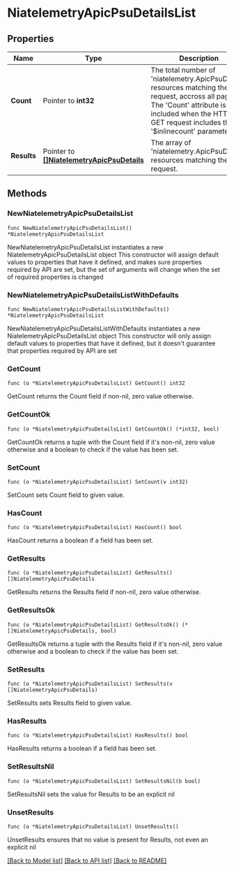 # NiatelemetryApicPsuDetailsList

## Properties

Name | Type | Description | Notes
------------ | ------------- | ------------- | -------------
**Count** | Pointer to **int32** | The total number of &#39;niatelemetry.ApicPsuDetails&#39; resources matching the request, accross all pages. The &#39;Count&#39; attribute is included when the HTTP GET request includes the &#39;$inlinecount&#39; parameter. | [optional] 
**Results** | Pointer to [**[]NiatelemetryApicPsuDetails**](NiatelemetryApicPsuDetails.md) | The array of &#39;niatelemetry.ApicPsuDetails&#39; resources matching the request. | [optional] 

## Methods

### NewNiatelemetryApicPsuDetailsList

`func NewNiatelemetryApicPsuDetailsList() *NiatelemetryApicPsuDetailsList`

NewNiatelemetryApicPsuDetailsList instantiates a new NiatelemetryApicPsuDetailsList object
This constructor will assign default values to properties that have it defined,
and makes sure properties required by API are set, but the set of arguments
will change when the set of required properties is changed

### NewNiatelemetryApicPsuDetailsListWithDefaults

`func NewNiatelemetryApicPsuDetailsListWithDefaults() *NiatelemetryApicPsuDetailsList`

NewNiatelemetryApicPsuDetailsListWithDefaults instantiates a new NiatelemetryApicPsuDetailsList object
This constructor will only assign default values to properties that have it defined,
but it doesn't guarantee that properties required by API are set

### GetCount

`func (o *NiatelemetryApicPsuDetailsList) GetCount() int32`

GetCount returns the Count field if non-nil, zero value otherwise.

### GetCountOk

`func (o *NiatelemetryApicPsuDetailsList) GetCountOk() (*int32, bool)`

GetCountOk returns a tuple with the Count field if it's non-nil, zero value otherwise
and a boolean to check if the value has been set.

### SetCount

`func (o *NiatelemetryApicPsuDetailsList) SetCount(v int32)`

SetCount sets Count field to given value.

### HasCount

`func (o *NiatelemetryApicPsuDetailsList) HasCount() bool`

HasCount returns a boolean if a field has been set.

### GetResults

`func (o *NiatelemetryApicPsuDetailsList) GetResults() []NiatelemetryApicPsuDetails`

GetResults returns the Results field if non-nil, zero value otherwise.

### GetResultsOk

`func (o *NiatelemetryApicPsuDetailsList) GetResultsOk() (*[]NiatelemetryApicPsuDetails, bool)`

GetResultsOk returns a tuple with the Results field if it's non-nil, zero value otherwise
and a boolean to check if the value has been set.

### SetResults

`func (o *NiatelemetryApicPsuDetailsList) SetResults(v []NiatelemetryApicPsuDetails)`

SetResults sets Results field to given value.

### HasResults

`func (o *NiatelemetryApicPsuDetailsList) HasResults() bool`

HasResults returns a boolean if a field has been set.

### SetResultsNil

`func (o *NiatelemetryApicPsuDetailsList) SetResultsNil(b bool)`

 SetResultsNil sets the value for Results to be an explicit nil

### UnsetResults
`func (o *NiatelemetryApicPsuDetailsList) UnsetResults()`

UnsetResults ensures that no value is present for Results, not even an explicit nil

[[Back to Model list]](../README.md#documentation-for-models) [[Back to API list]](../README.md#documentation-for-api-endpoints) [[Back to README]](../README.md)


